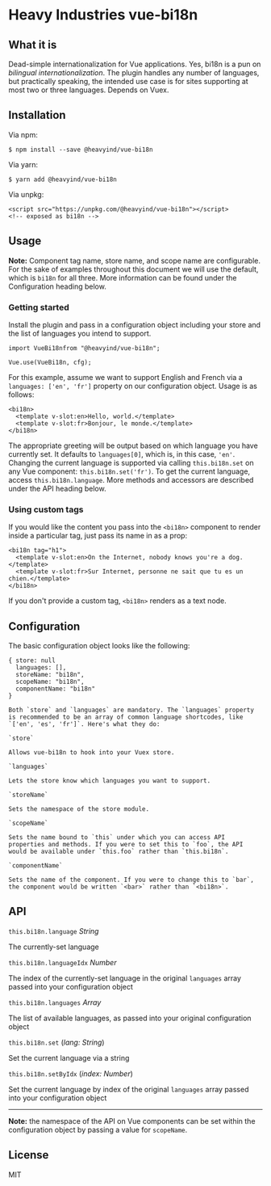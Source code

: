 # Heavy Industries vue-bi18n

## What it is

Dead-simple internationalization for Vue applications. Yes, bi18n is a pun on *bilingual internationalization*. The plugin handles any number of languages, but practically speaking, the intended use case is for sites supporting at most two or three languages. Depends on Vuex.

## Installation

Via npm:

```
$ npm install --save @heavyind/vue-bi18n
```

Via yarn:
```
$ yarn add @heavyind/vue-bi18n
```

Via unpkg:
```
<script src="https://unpkg.com/@heavyind/vue-bi18n"></script>
<!-- exposed as bi18n -->
```

## Usage

**Note:** Component tag name, store name, and scope name are configurable. For the sake of examples throughout this document we will use the default, which is `bi18n` for all three. More information can be found under the Configuration heading below.

### Getting started

Install the plugin and pass in a configuration object including your store and the list of languages you intend to support.

```
import VueBi18nfrom "@heavyind/vue-bi18n";

Vue.use(VueBi18n, cfg);
```

For this example, assume we want to support English and French via a `languages: ['en', 'fr']` property on our configuration object. Usage is as follows:

```
<bi18n>
  <template v-slot:en>Hello, world.</template>
  <template v-slot:fr>Bonjour, le monde.</template>
</bi18n>
```

The appropriate greeting will be output based on which language you have currently set. It defaults to `languages[0]`, which is, in this case, `'en'`. Changing the current language is supported via calling `this.bi18n.set` on any Vue component: `this.bi18n.set('fr')`. To get the current language, access `this.bi18n.language`. More methods and accessors are described under the API heading below.

### Using custom tags

If you would like the content you pass into the `<bi18n>` component to render inside a particular tag, just pass its name in as a prop:

```
<bi18n tag="h1">
  <template v-slot:en>On the Internet, nobody knows you're a dog.</template> 
  <template v-slot:fr>Sur Internet, personne ne sait que tu es un chien.</template> 
</bi18n>
```
If you don't provide a custom tag, `<bi18n>` renders as a text node.

## Configuration

The basic configuration object looks like the following:
```
{ store: null
  languages: [],
  storeName: "bi18n",
  scopeName: "bi18n",
  componentName: "bi18n"
}

Both `store` and `languages` are mandatory. The `languages` property is recommended to be an array of common language shortcodes, like `['en', 'es', 'fr']`. Here's what they do:

`store`

Allows vue-bi18n to hook into your Vuex store.

`languages`

Lets the store know which languages you want to support.

`storeName`

Sets the namespace of the store module.

`scopeName`

Sets the name bound to `this` under which you can access API properties and methods. If you were to set this to `foo`, the API would be available under `this.foo` rather than `this.bi18n`.

`componentName`

Sets the name of the component. If you were to change this to `bar`, the component would be written `<bar>` rather than `<bi18n>`.

```


## API

`this.bi18n.language` *String*

The currently-set language

`this.bi18n.languageIdx` *Number*

The index of the currently-set language in the original `languages` array passed into your configuration object

`this.bi18n.languages` *Array<String>*

The list of available languages, as passed into your original configuration object

`this.bi18n.set` (*lang: String*)

Set the current language via a string

`this.bi18n.setByIdx` (*index: Number*)

Set the current language by index of the original `languages` array passed into your configuration object

---
**Note:** the namespace of the API on Vue components can be set within the configuration object by passing a value for `scopeName`.

## License

MIT

